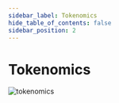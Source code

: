 ```yaml
---
sidebar_label: Tokenomics
hide_table_of_contents: false
sidebar_position: 2
---
```


# Tokenomics

![tokenomics](https://cdn.sanity.io/images/2bt0j8lu/production/b3b8e9d2e4256f8aaf8bb9ac9bf0a15639532a8e-1280x720.png?w=714&fit=max&auto=format&dpr=3)